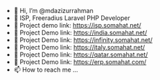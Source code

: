 - 👋 Hi, I’m @mdazizurrahman
- 👀 ISP, Freeradius Laravel PHP Developer
- 🌱 Project demo link: https://isp.somahat.net/
- 💞️ Project Demo link: https://india.somahat.net/
- 💞️ Project Demo link: https://infinity.somahat.net/
- 💞️ Project Demo link: https://italy.somahat.net/
- 💞️ Project Demo link: https://qatar.somahat.net/
- 💞️ Project Demo link: https://erp.somahat.com/
- 📫 How to reach me ...

<!---
mdazizurrahman/mdazizurrahman is a ✨ special ✨ repository because its `README.md` (this file) appears on your GitHub profile.
You can click the Preview link to take a look at your changes.
--->
